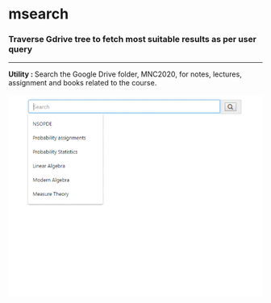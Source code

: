 # msearch
### Traverse Gdrive tree to fetch most suitable results as per user query
---
<b>Utility : </b> Search the Google Drive folder, MNC2020, for notes, lectures, assignment and books related to the course.<br><br>
![img1](https://github.com/anshu1997/msearch/blob/master/img1.gif)
